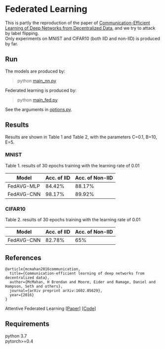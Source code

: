 # Federated Learning

This is partly the reproduction of the paper of [Communication-Efficient Learning of Deep Networks from Decentralized Data](https://arxiv.org/abs/1602.05629), and we try to attack by label flipping.   
Only experiments on MNIST and CIFAR10 (both IID and non-IID) is produced by far.

## Run

The models are produced by:
> python [main_nn.py](main_nn.py)

Federated learning is produced by:
> python [main_fed.py](main_fed.py)

See the arguments in [options.py](utils/options.py). 


## Results
Results are shown in Table 1 and Table 2, with the parameters C=0.1, B=10, E=5.
### MNIST
Table 1. results of 30 epochs training with the learning rate of 0.01

| Model     | Acc. of IID | Acc. of Non-IID|
| -----     | -----       | ----           |
| FedAVG-MLP| 84.42%      | 88.17%         |
| FedAVG-CNN| 98.17%      | 89.92%         |

### CIFAR10
Table 2. results of 30 epochs training with the learning rate of 0.01

| Model     | Acc. of IID | Acc. of Non-IID|
| -----     | -----       | ----           |
| FedAVG-CNN| 82.78%      | 65%         |

## References
```
@article{mcmahan2016communication,
  title={Communication-efficient learning of deep networks from decentralized data},
  author={McMahan, H Brendan and Moore, Eider and Ramage, Daniel and Hampson, Seth and others},
  journal={arXiv preprint arXiv:1602.05629},
  year={2016}
}
```

Attentive Federated Learning [[Paper](https://arxiv.org/abs/1812.07108)] [[Code](https://github.com/shaoxiongji/fed-att)]

## Requirements
python 3.7  
pytorch>=0.4
